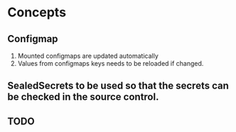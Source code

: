 # Concepts
## Configmap
1. Mounted configmaps are updated automatically
2. Values from configmaps keys needs to be reloaded if changed.

## SealedSecrets to be used so that the secrets can be checked in the source control.
## TODO 
##
